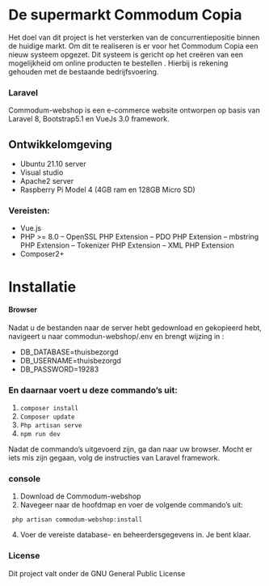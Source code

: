 # De supermarkt Commodum Copia
Het doel van dit project is het versterken van de concurrentiepositie binnen de huidige markt. Om dit te realiseren is er voor het Commodum Copia een nieuw systeem opgezet. Dit systeem is gericht op het creëren van een mogelijkheid om online  producten te bestellen . Hierbij is rekening gehouden met de bestaande bedrijfsvoering.
### Laravel 
Commodum-webshop is een e-commerce website ontworpen op basis van Laravel 8, Bootstrap5.1 en VueJs 3.0 framework.

## Ontwikkelomgeving 
- Ubuntu 21.10  server
- Visual studio
- Apache2 server
- Raspberry Pi Model 4 (4GB ram en 128GB Micro SD)


### Vereisten:
- Vue.js
- PHP >= 8.0 – OpenSSL PHP Extension – PDO PHP Extension – mbstring PHP Extension – Tokenizer PHP Extension – XML PHP Extension
- Composer2+
# Installatie
#### Browser

Nadat u de bestanden naar de server hebt gedownload en gekopieerd hebt, navigeert u naar commodun-webshop/.env  en brengt wijzing  in :
- DB_DATABASE=thuisbezorgd
- DB_USERNAME=thuisbezorgd
- DB_PASSWORD=19283 

### En daarnaar voert u deze commando’s  uit: 
1.	`composer install`
2.	`Composer update`
3.	`Php artisan serve`
4.	`npm run dev`

Nadat de commando’s uitgevoerd zijn, ga dan naar uw browser. Mocht er iets mis zijn gegaan, volg  de instructies  van Laravel framework.

### console
1.	Download de Commodum-webshop
2.	Navegeer naar de hoofdmap en voer de volgende commando’s uit:

` php artisan commodum-webshop:install`

4.	Voer de vereiste database- en beheerdersgegevens in. Je bent klaar.

### License

Dit project valt onder de GNU General Public License
